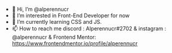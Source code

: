 - 👋 Hi, I’m @alperennucr
- 👀 I’m interested in Front-End Developer for now
- 🌱 I’m currently learning CSS and JS.
- 📫 How to reach me discord : Alperennucr#2702  &  instagram : @alperennucr  &  Frontend Mentor: https://www.frontendmentor.io/profile/alperennucr

<!---
alperennucr/alperennucr is a ✨ special ✨ repository because its `README.md` (this file) appears on your GitHub profile.
You can click the Preview link to take a look at your changes.
--->
